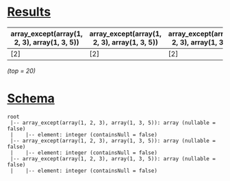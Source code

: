 # [Results](#tab/results)

|array_except(array(1, 2, 3), array(1, 3, 5))|array_except(array(1, 2, 3), array(1, 3, 5))|array_except(array(1, 2, 3), array(1, 3, 5))|
|--------------------------------------------|--------------------------------------------|--------------------------------------------|
|[2]                                         |[2]                                         |[2]                                         |

_(top = 20)_

# [Schema](#tab/schema)

```shell
root
 |-- array_except(array(1, 2, 3), array(1, 3, 5)): array (nullable = false)
 |    |-- element: integer (containsNull = false)
 |-- array_except(array(1, 2, 3), array(1, 3, 5)): array (nullable = false)
 |    |-- element: integer (containsNull = false)
 |-- array_except(array(1, 2, 3), array(1, 3, 5)): array (nullable = false)
 |    |-- element: integer (containsNull = false)

```
